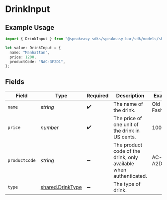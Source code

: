# DrinkInput

## Example Usage

```typescript
import { DrinkInput } from "@speakeasy-sdks/speakeasy-bar/sdk/models/shared";

let value: DrinkInput = {
  name: "Manhattan",
  price: 1200,
  productCode: "NAC-3F2D1",
};
```

## Fields

| Field                                                             | Type                                                              | Required                                                          | Description                                                       | Example                                                           |
| ----------------------------------------------------------------- | ----------------------------------------------------------------- | ----------------------------------------------------------------- | ----------------------------------------------------------------- | ----------------------------------------------------------------- |
| `name`                                                            | *string*                                                          | :heavy_check_mark:                                                | The name of the drink.                                            | Old Fashioned                                                     |
| `price`                                                           | *number*                                                          | :heavy_check_mark:                                                | The price of one unit of the drink in US cents.                   | 1000                                                              |
| `productCode`                                                     | *string*                                                          | :heavy_minus_sign:                                                | The product code of the drink, only available when authenticated. | AC-A2DF3                                                          |
| `type`                                                            | [shared.DrinkType](../../../sdk/models/shared/drinktype.md)       | :heavy_minus_sign:                                                | The type of drink.                                                |                                                                   |